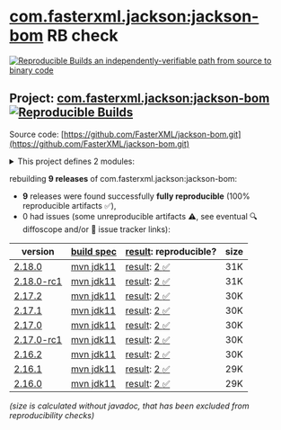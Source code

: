 [com.fasterxml.jackson:jackson-bom](https://central.sonatype.com/artifact/com.fasterxml.jackson/jackson-bom/versions) RB check
=======

[![Reproducible Builds](https://reproducible-builds.org/images/logos/rb.svg) an independently-verifiable path from source to binary code](https://reproducible-builds.org/)

## Project: [com.fasterxml.jackson:jackson-bom](https://central.sonatype.com/artifact/com.fasterxml.jackson/jackson-bom/versions) [![Reproducible Builds](https://img.shields.io/endpoint?url=https://raw.githubusercontent.com/jvm-repo-rebuild/reproducible-central/master/content/com/fasterxml/jackson/jackson-bom/badge.json)](https://github.com/jvm-repo-rebuild/reproducible-central/blob/master/content/com/fasterxml/jackson/jackson-bom/README.md)

Source code: [https://github.com/FasterXML/jackson-bom.git](https://github.com/FasterXML/jackson-bom.git)

<details><summary>This project defines 2 modules:</summary>

* [com.fasterxml.jackson:jackson-base](https://central.sonatype.com/artifact/com.fasterxml.jackson/jackson-base/overview)
* [com.fasterxml.jackson:jackson-bom](https://central.sonatype.com/artifact/com.fasterxml.jackson/jackson-bom/overview)
</details>

rebuilding **9 releases** of com.fasterxml.jackson:jackson-bom:
- **9** releases were found successfully **fully reproducible** (100% reproducible artifacts :white_check_mark:),
- 0 had issues (some unreproducible artifacts :warning:, see eventual :mag: diffoscope and/or :memo: issue tracker links):

| version | [build spec](/BUILDSPEC.md) | [result](https://reproducible-builds.org/docs/jvm/): reproducible? | size |
| -- | --------- | ------ | -- |
| [2.18.0](https://central.sonatype.com/artifact/com.fasterxml.jackson/jackson-bom/2.18.0/pom) | [mvn jdk11](jackson-bom-2.18.0.buildspec) | [result](jackson-bom-2.18.0.buildinfo): [2 :white_check_mark: ](jackson-bom-2.18.0.buildcompare) | 31K |
| [2.18.0-rc1](https://central.sonatype.com/artifact/com.fasterxml.jackson/jackson-bom/2.18.0-rc1/pom) | [mvn jdk11](jackson-bom-2.18.0-rc1.buildspec) | [result](jackson-bom-2.18.0-rc1.buildinfo): [2 :white_check_mark: ](jackson-bom-2.18.0-rc1.buildcompare) | 31K |
| [2.17.2](https://central.sonatype.com/artifact/com.fasterxml.jackson/jackson-bom/2.17.2/pom) | [mvn jdk11](jackson-bom-2.17.2.buildspec) | [result](jackson-bom-2.17.2.buildinfo): [2 :white_check_mark: ](jackson-bom-2.17.2.buildcompare) | 30K |
| [2.17.1](https://central.sonatype.com/artifact/com.fasterxml.jackson/jackson-bom/2.17.1/pom) | [mvn jdk11](jackson-bom-2.17.1.buildspec) | [result](jackson-bom-2.17.1.buildinfo): [2 :white_check_mark: ](jackson-bom-2.17.1.buildcompare) | 30K |
| [2.17.0](https://central.sonatype.com/artifact/com.fasterxml.jackson/jackson-bom/2.17.0/pom) | [mvn jdk11](jackson-bom-2.17.0.buildspec) | [result](jackson-bom-2.17.0.buildinfo): [2 :white_check_mark: ](jackson-bom-2.17.0.buildcompare) | 30K |
| [2.17.0-rc1](https://central.sonatype.com/artifact/com.fasterxml.jackson/jackson-bom/2.17.0-rc1/pom) | [mvn jdk11](jackson-bom-2.17.0-rc1.buildspec) | [result](jackson-bom-2.17.0-rc1.buildinfo): [2 :white_check_mark: ](jackson-bom-2.17.0-rc1.buildcompare) | 30K |
| [2.16.2](https://central.sonatype.com/artifact/com.fasterxml.jackson/jackson-bom/2.16.2/pom) | [mvn jdk11](jackson-bom-2.16.2.buildspec) | [result](jackson-bom-2.16.2.buildinfo): [2 :white_check_mark: ](jackson-bom-2.16.2.buildcompare) | 30K |
| [2.16.1](https://central.sonatype.com/artifact/com.fasterxml.jackson/jackson-bom/2.16.1/pom) | [mvn jdk11](jackson-bom-2.16.1.buildspec) | [result](jackson-bom-2.16.1.buildinfo): [2 :white_check_mark: ](jackson-bom-2.16.1.buildcompare) | 29K |
| [2.16.0](https://central.sonatype.com/artifact/com.fasterxml.jackson/jackson-bom/2.16.0/pom) | [mvn jdk11](jackson-bom-2.16.0.buildspec) | [result](jackson-bom-2.16.0.buildinfo): [2 :white_check_mark: ](jackson-bom-2.16.0.buildcompare) | 29K |

<i>(size is calculated without javadoc, that has been excluded from reproducibility checks)</i>
